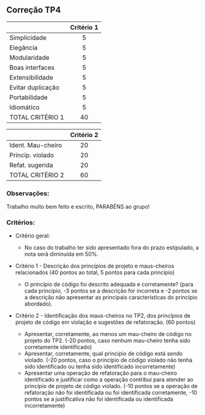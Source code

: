 Correção TP4
---

|                   | Critério 1 |  
|:------------------|:----------:|  
| Simplicidade      |     5      |  
| Elegância         |     5      |  
| Modularidade      |     5      |  
| Boas interfaces   |     5      |  
| Extensibilidade   |     5      |  
| Evitar duplicação |     5      |  
| Portabilidade     |     5      |  
| Idiomático        |     5      |  
| TOTAL CRITÉRIO 1  |    40      |  
                                    
|                   | Critério 2 |  
|:------------------|:----------:|  
| Ident. Mau-cheiro |    20      |  
| Princip. violado  |    20      |  
| Refat. sugerida   |    20      |  
| TOTAL CRITÉRIO 2  |    60      |  



### Observações: 
Trabalho muito bem feito e escrito, PARABÉNS ao grupo! 

### Critérios:  

- Critério geral: 
  - No caso do trabalho ter sido apresentado fora do prazo estipulado, a nota
    será diminuída em 50%.    

- Critério 1 - Descrição dos princípios de projeto e maus-cheiros relacionados
  (40 pontos ao total, 5 pontos para cada princípio) 
  - O princípio de código foi descrito adequada e corretamente? (para cada
    princípio, -3 pontos se a descrição for incorreta e -2 pontos se a descrição
    não apresentar as principais características do princípio abordado). 

- Critério 2 - Identificação dos maus-cheiros no TP2, dos princípios de projeto
  de código em violação e sugestões de refatoração. (60 pontos) 
  - Apresentar, corretamente, ao menos um mau-cheiro de código no projeto do
    TP2. (-20 pontos, caso nenhum mau-cheiro tenha sido corretamente
    identificado) 
  - Apresentar, corretamente, qual princípio de código está sendo violado. (-20
    pontos, caso o princípio de código violado não tenha sido identificado ou
    tenha sido identificado incorretamente)
  - Apresentar uma operação de refatoração para o mau-cheiro identificado e
    justificar como a operação contribui para atender ao princípio de projeto de
    código violado. (-10 pontos se a operação de refatoração não foi
    identificada ou foi identificada corretamente, -10 pontos se a justificativa
    não foi identificada ou identificada incorretamente) 
    
